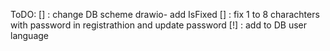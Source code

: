ToDO:
[] : change DB scheme drawio- add IsFixed
[] : fix 1 to 8 charachters with password in registrathion and update password
[!] : add to DB user language
